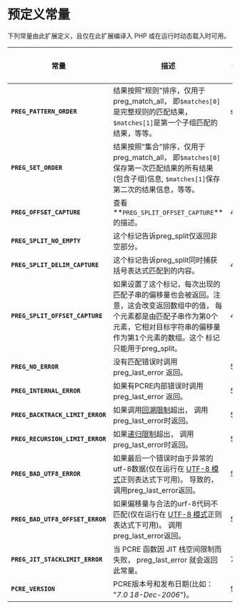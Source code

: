 预定义常量
==========

下列常量由此扩展定义，且仅在此扩展编译入 PHP 或在运行时动态载入时可用。

| 常量                             | 描述                                                                                                                                                                                                                                    | 自哪个版本起 |
|----------------------------------|-----------------------------------------------------------------------------------------------------------------------------------------------------------------------------------------------------------------------------------------|--------------|
| **`PREG_PATTERN_ORDER`**         | 结果按照”规则”排序，仅用于<span class="function">preg\_match\_all</span>， 即`$matches[0]`是完整规则的匹配结果， `$matches[1]`是第一个子组匹配的结果，等等。                                                                            | since        |
| **`PREG_SET_ORDER`**             | 结果按照”集合”排序，仅用于<span class="function">preg\_match\_all</span>， 即`$matches[0]`保存第一次匹配结果的所有结果(包含子组)信息, `$matches[1]`保存第二次的结果信息，等等。                                                         |              |
| **`PREG_OFFSET_CAPTURE`**        | 查看**`PREG_SPLIT_OFFSET_CAPTURE`**的描述。                                                                                                                                                                                             | 4.3.0        |
| **`PREG_SPLIT_NO_EMPTY`**        | 这个标记告诉<span class="function">preg\_split</span>仅返回非空部分。                                                                                                                                                                   |              |
| **`PREG_SPLIT_DELIM_CAPTURE`**   | 这个标记告诉<span class="function">preg\_split</span>同时捕获括号表达式匹配到的内容。                                                                                                                                                   | 4.0.5        |
| **`PREG_SPLIT_OFFSET_CAPTURE`**  | 如果设置了这个标记，每次出现的匹配子串的偏移量也会被返回。注意，这会改变返回数组中的值， 每个元素都是由匹配子串作为第0个元素，它相对目标字符串的偏移量作为第1个元素的数组。这个 标记只能用于<span class="function">preg\_split</span>。 | 4.3.0        |
| **`PREG_NO_ERROR`**              | 没有匹配错误时调用 <span class="function">preg\_last\_error</span> 返回。                                                                                                                                                               | 5.2.0        |
| **`PREG_INTERNAL_ERROR`**        | 如果有PCRE内部错误时调用 <span class="function">preg\_last\_error</span> 返回。                                                                                                                                                         | 5.2.0        |
| **`PREG_BACKTRACK_LIMIT_ERROR`** | 如果调用<a href="/pcre/setup.html#" class="link">回溯限制</a>超出， 调用<span class="function">preg\_last\_error</span>时返回。                                                                                                         | 5.2.0        |
| **`PREG_RECURSION_LIMIT_ERROR`** | 如果<a href="/pcre/setup.html#" class="link">递归限制</a>超出， 调用<span class="function">preg\_last\_error</span>时返回。                                                                                                             | 5.2.0        |
| **`PREG_BAD_UTF8_ERROR`**        | 如果最后一个错误时由于异常的utf-8数据(仅在运行在 <a href="/pcre/pattern.html#正则表达式模式中可用的模式修饰符" class="link">UTF-8 模式</a>正则表达式下可用)。 导致的，调用<span class="function">preg\_last\_error</span>返回。         | 5.2.0        |
| **`PREG_BAD_UTF8_OFFSET_ERROR`** | 如果偏移量与合法的urf-8代码不匹配(仅在运行在 <a href="/pcre/pattern.html#正则表达式模式中可用的模式修饰符" class="link">UTF-8 模式</a>正则表达式下可用)。 调用<span class="function">preg\_last\_error</span>返回。                     | 5.3.0        |
| **`PREG_JIT_STACKLIMIT_ERROR`**  | 当 PCRE 函数因 JIT 栈空间限制而失败， <span class="function">preg\_last\_error</span> 就会返回此常量。                                                                                                                                  | 7.0.0        |
| **`PCRE_VERSION`**               | PCRE版本号和发布日期(比如： "*7.0 18-Dec-2006*")。                                                                                                                                                                                      | 5.2.4        |
